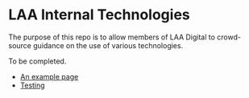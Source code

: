 # LAA Internal Technologies

The purpose of this repo is to allow members of LAA Digital to crowd-source
guidance on the use of various technologies.

To be completed.

* [An example page](example.md)
* [Testing](testing.md)
